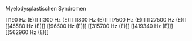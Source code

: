 Myelodysplastischen Syndromen

[[190 Hz (E)]]
[[300 Hz (E)]]
[[800 Hz (E)]]
[[7500 Hz (E)]]
[[27500 Hz (E)]]
[[45580 Hz (E)]]
[[96500 Hz (E)]]
[[315700 Hz (E)]]
[[419340 Hz (E)]]
[[562960 Hz (E)]]